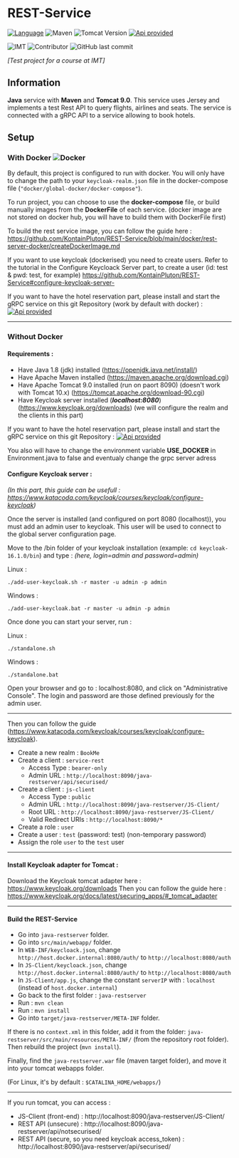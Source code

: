 # REST-Service

[![Language](https://shield.lylium.fr:/github/languages/top/KontainPluton/REST-Service?color=007396&logo=java&logoColor=white&labelColor=bd7509&style=for-the-badge)](https://openjdk.java.net/)
![Maven](https://shield.lylium.fr/badge/Use-Maven-C71A36?logo=Apache-Maven&logoColor=white&style=for-the-badge)
![Tomcat Version](https://shield.lylium.fr/badge/Use-Tomcat_9.0-F8DC75?logo=Apache-Tomcat&logoColor=white&style=for-the-badge)
[![Api provided](https://shield.lylium.fr/badge/API%20provided-REST-18b98d?logo=rest&logoColor=white&style=for-the-badge)](https://github.com/KontainPluton/REST-Service/tree/main/doc/documentation-swagger-html)

![IMT](https://shield.lylium.fr/badge/Made%20at-IMT%20Mines%20Al%C3%A8s-00bcd7?logo=mines&logoColor=white&style=for-the-badge&labelColor=black)
![Contributor](https://shield.lylium.fr:/github/contributors/KontainPluton/REST-Service?style=for-the-badge)
![GitHub last commit](https://shield.lylium.fr:/github/last-commit/KontainPluton/REST-Service?style=for-the-badge)

*[Test project for a course at IMT]*

## Information

**Java** service with **Maven** and **Tomcat 9.0**.
This service uses Jersey and implements a test Rest API to query flights, airlines and seats. The service is connected with a gRPC API to a service allowing to book hotels.

## Setup

### With Docker ![Docker](https://shield.lylium.fr/badge/-Docker-2496ED?logo=docker&logoColor=white&style=f&style=flat-square)

By default, this project is configured to run with docker. You will only have to change the path to your `keycloak-realm.json` file in the docker-compose file (`"docker/global-docker/docker-compose"`). 

To run project, you can choose to use the **docker-compose** file, or build manually images from the **DockerFile** of each service. (docker image are not stored on docker hub, you will have to build them with DockerFile first)

To build the rest service image, you can follow the guide here : https://github.com/KontainPluton/REST-Service/blob/main/docker/rest-server-docker/createDockerImage.md

If you want to use keycloak (dockerised) you need to create users.
Refer to the tutorial in the Configure Keycloack Server part, to create a user (id: test & pwd: test, for example)
https://github.com/KontainPluton/REST-Service#configure-keycloak-server-

If you want to have the hotel reservation part, please install and start the gRPC service on this git Repository (work by default with docker) : 
[![Api provided](https://shield.lylium.fr/badge/GitHub-gRPC--Service-00afac?logo=GitHub&logoColor=white&style=flat-square)](https://github.com/KontainPluton/gRPC-Service)

---

### Without Docker

#### **Requirements :**

- Have Java 1.8 (jdk) installed (https://openjdk.java.net/install/)
- Have Apache Maven installed (https://maven.apache.org/download.cgi)
- Have Apache Tomcat 9.0 installed (run on paort 8090) (doesn't work with Tomcat 10.x) (https://tomcat.apache.org/download-90.cgi)
- Have Keycloak server installed (***localhost:8080***) (https://www.keycloak.org/downloads) (we will configure the realm and the clients in this part)

If you want to have the hotel reservation part, please install and start the gRPC service on this git Repository : 
[![Api provided](https://shield.lylium.fr/badge/GitHub-gRPC--Service-00afac?logo=GitHub&logoColor=white&style=flat-square)](https://github.com/KontainPluton/gRPC-Service)

You also will have to change the environment variable **USE_DOCKER** in Environment.java to false and eventualy change the grpc server adress

#### **Configure Keycloak server :**

*(In this part, this guide can be usefull : https://www.katacoda.com/keycloak/courses/keycloak/configure-keycloak)*

Once the server is installed (and configured on port 8080 (localhost)), you must add an admin user to keycloak. This user will be used to connect to the global server configuration page. 

Move to the /bin folder of your keycloak installation (example: `cd keycloak-16.1.0/bin`) and type : 
*(here, login=admin and password=admin)*

Linux : 
```
./add-user-keycloak.sh -r master -u admin -p admin
```
Windows :
```
./add-user-keycloak.bat -r master -u admin -p admin
```

Once done you can start your server, run : 

Linux : 
```
./standalone.sh
```
Windows : 
```
./standalone.bat
```

Open your browser and go to : localhost:8080, and click on "Administrative Console". The login and password are those defined previously for the admin user.

---

Then you can follow the guide (https://www.katacoda.com/keycloak/courses/keycloak/configure-keycloak).
- Create a new realm : `BookMe`
- Create a client : `service-rest`
  - Access Type : `bearer-only`
  - Admin URL : `http://localhost:8090/java-restserver/api/securised/`
- Create a client : `js-client`
  - Access Type : `public`
  - Admin URL : `http://localhost:8090/java-restserver/JS-Client/`
  - Root URL : `http://localhost:8090/java-restserver/JS-Client/`
  - Valid Redirect URIs : `http://localhost:8090/*`
- Create a role : `user`
- Create a user : `test` (password: test) (non-temporary password)
- Assign the role `user` to the `test` user

---

#### **Install Keycloak adapter for Tomcat :**

Download the Keycloak tomcat adapter here : https://www.keycloak.org/downloads
Then you can follow the guide here : https://www.keycloak.org/docs/latest/securing_apps/#_tomcat_adapter

---

#### **Build the REST-Service**

- Go into `java-restserver` folder.
- Go into `src/main/webapp/` folder.
- In `WEB-INF/keycloack.json`, change `http://host.docker.internal:8080/auth/` to `http://localhost:8080/auth`
- In `JS-Client/keycloack.json`, change `http://host.docker.internal:8080/auth/` to `http://localhost:8080/auth`
- In `JS-Client/app.js`, change the constant `serverIP` with : `localhost` (instead of `host.docker.internal`)
- Go back to the first folder : `java-restserver`
- Run : `mvn clean`
- Run : `mvn install`
- Go into `target/java-restserver/META-INF` folder.

If there is no `context.xml` in this folder, add it from the folder: `java-restserver/src/main/resources/META-INF/` (from the repository root folder). Then rebuild the project (`mvn install`).

Finally, find the `java-restserver.war` file (maven target folder), and move it into your tomcat webapps folder.

(For Linux, it's by default : `$CATALINA_HOME/webapps/`)

---

If you run tomcat, you can access : 
- JS-Client (front-end) : http://localhost:8090/java-restserver/JS-Client/
- REST API (unsecure) : http://localhost:8090/java-restserver/api/notsecurised/
- REST API (secure, so you need keycloak access_token) : http://localhost:8090/java-restserver/api/securised/
